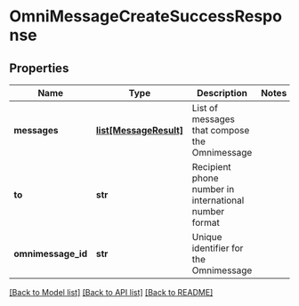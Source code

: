 # OmniMessageCreateSuccessResponse

## Properties
Name | Type | Description | Notes
------------ | ------------- | ------------- | -------------
**messages** | [**list[MessageResult]**](MessageResult.md) | List of messages that compose the Omnimessage | 
**to** | **str** | Recipient phone number in international number format | 
**omnimessage_id** | **str** | Unique identifier for the Omnimessage | 

[[Back to Model list]](../README.md#documentation-for-models) [[Back to API list]](../README.md#documentation-for-api-endpoints) [[Back to README]](../README.md)


